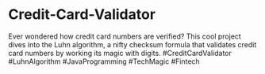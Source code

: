 # Credit-Card-Validator
Ever wondered how credit card numbers are verified? This cool project dives into the Luhn algorithm, a nifty checksum formula that validates credit card numbers by working its magic with digits.  #CreditCardValidator #LuhnAlgorithm #JavaProgramming #TechMagic #Fintech
